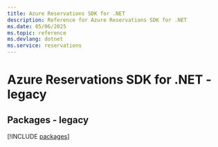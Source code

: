 ```yaml
---
title: Azure Reservations SDK for .NET
description: Reference for Azure Reservations SDK for .NET
ms.date: 05/06/2025
ms.topic: reference
ms.devlang: dotnet
ms.service: reservations
---
```

# Azure Reservations SDK for .NET - legacy
## Packages - legacy
[!INCLUDE [packages](reservations-index.md)]